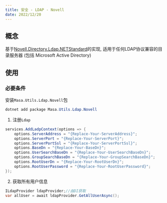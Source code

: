 ```yaml
---
title: 安全 - LDAP - Novell
date: 2022/12/20
---
```


## 概念

基于[Novell.Directory.Ldap.NETStandard](https://github.com/dsbenghe/Novell.Directory.Ldap.NETStandard)的实现, 适用于任何LDAP协议兼容的目录服务器 (包括 Microsoft Active Directory)

## 使用

### 必要条件

安装`Masa.Utils.Ldap.Novell`包

``` Powershell
dotnet add package Masa.Utils.Ldap.Novell
```

1. 注册`Ldap`

``` C#
services.AddLadpContext(options => {
    options.ServerAddress = "{Replace-Your-ServerAddress}";
    options.ServerPort = "{Replace-Your-ServerPort}";
    options.ServerPortSsl = "{Replace-Your-ServerPortSsl}";
    options.BaseDn = "{Replace-Your-BaseDn}";
    options.UserSearchBaseDn = "{Replace-Your-UserSearchBaseDn}";
    options.GroupSearchBaseDn = "{Replace-Your-GroupSearchBaseDn}";
    options.RootUserDn = "{Replace-Your-RootUserDn}";
    options.RootUserPassword = "{Replace-Your-RootUserPassword}";
});
```

2. 获取所有用户信息

``` C#
ILdapProvider ldapProvider;//由DI获取
var allUser = await ldapProvider.GetAllUserAsync();
```
